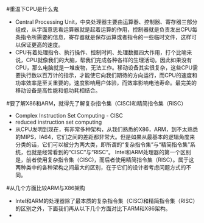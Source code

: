 #重温下CPU是什么鬼
- Central Processing Unit，中央处理器主要由运算器、控制器、寄存器三部分组成，从字面意思看运算器就是起着运算的作用，控制器就是负责发出CPU每条指令所需要的信息，寄存器就是保存运算或者指令的一些临时文件，这样可以保证更高的速度。
- CPU有着处理指令、执行操作、控制时间、处理数据四大作用，打个比喻来说，CPU就像我们的大脑，帮我们完成各种各样的生理活动。因此如果没有CPU，那么电脑就是一堆废物，无法工作。移动设备其实很复杂，这些CPU需要执行数以百万计的指示，才能使它向我们期待的方向运行，而CPU的速度和功率效率是至关重要的。速度影响用户体验，而效率影响电池寿命。最完美的移动设备是高性能和低功耗相结合。

#要了解X86和ARM，就得先了解复杂指令集（CISC)和精简指令集（RISC）
- Complex Instruction Set Computing - CISC
- reduced instruction set computing
- 从CPU发明到现在，有非常多种架构，从我们熟悉的X86，ARM，到不太熟悉的MIPS，IA64，它们之间的差距都非常大。但是如果从最基本的逻辑角度来分类的话，它们可以被分为两大类，即所谓的“复杂指令集”与“精简指令集”系统，也就是经常看到的“CISC”与“RISC”。 Intel和ARM处理器的第一个区别是，前者使用复杂指令集（CISC)，而后者使用精简指令集（RISC）。属于这两种类中的各种架构之间最大的区别，在于它们的设计者考虑问题方式的不同。

#从几个方面比较ARM与X86架构
- Intel和ARM的处理器除了最本质的复杂指令集（CISC)和精简指令集（RISC）的区别之外，下面我们再从以下几个方面对比下ARM和X86架构。
- 